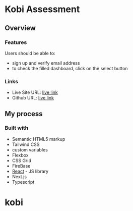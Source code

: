 # Kobi Assessment

## Overview

### Features

Users should be able to:

- sign up and verify email address
- to check the filled dashboard, click on the select button 

### Links

- Live Site URL: [live link](https://earnipay-assesment.vercel.app/p)
- Github URL: [live link](https://earnipay-assesment.vercel.app/)


## My process

### Built with

- Semantic HTML5 markup
- Tailwind CSS
- custom variables
- Flexbox
- CSS Grid
- FireBase
- [React](https://reactjs.org/) - JS library
- Next.js
- Typescript
# kobi
